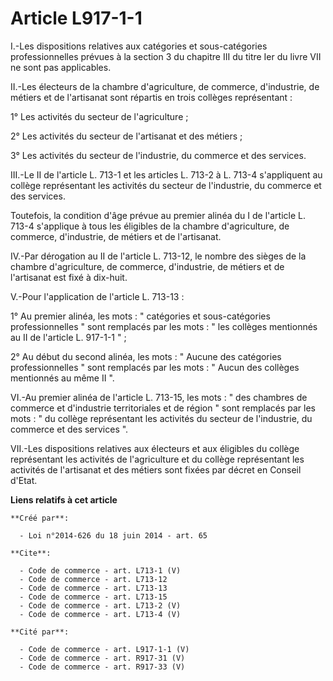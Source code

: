 # Article L917-1-1

I.-Les dispositions relatives aux catégories et sous-catégories professionnelles prévues à la section 3 du chapitre III du
titre Ier du livre VII ne sont pas applicables. 

II.-Les électeurs de la chambre d'agriculture, de commerce, d'industrie, de métiers et de l'artisanat sont répartis en trois
collèges représentant : 

1° Les activités du secteur de l'agriculture ; 

2° Les activités du secteur de l'artisanat et des métiers ; 

3° Les activités du secteur de l'industrie, du commerce et des services. 

III.-Le II de l'article L. 713-1 et les articles L. 713-2 à L. 713-4 s'appliquent au collège représentant les activités du
secteur de l'industrie, du commerce et des services. 

Toutefois, la condition d'âge prévue au premier alinéa du I de l'article L. 713-4 s'applique à tous les éligibles de la
chambre d'agriculture, de commerce, d'industrie, de métiers et de l'artisanat. 

IV.-Par dérogation au II de l'article L. 713-12, le nombre des sièges de la chambre d'agriculture, de commerce, d'industrie,
de métiers et de l'artisanat est fixé à dix-huit. 

V.-Pour l'application de l'article L. 713-13 : 

1° Au premier alinéa, les mots : " catégories et sous-catégories professionnelles " sont remplacés par les mots : " les
collèges mentionnés au II de l'article L. 917-1-1 " ; 

2° Au début du second alinéa, les mots : " Aucune des catégories professionnelles " sont remplacés par les mots : " Aucun des
collèges mentionnés au même II ". 

VI.-Au premier alinéa de l'article L. 713-15, les mots : " des chambres de commerce et d'industrie territoriales et de région
" sont remplacés par les mots : " du collège représentant les activités du secteur de l'industrie, du commerce et des
services ". 

VII.-Les dispositions relatives aux électeurs et aux éligibles du collège représentant les activités de l'agriculture et du
collège représentant les activités de l'artisanat et des métiers sont fixées par décret en Conseil d'Etat.

**Liens relatifs à cet article**

	**Créé par**:

	  - Loi n°2014-626 du 18 juin 2014 - art. 65

	**Cite**:

	  - Code de commerce - art. L713-1 (V)
	  - Code de commerce - art. L713-12
	  - Code de commerce - art. L713-13
	  - Code de commerce - art. L713-15
	  - Code de commerce - art. L713-2 (V)
	  - Code de commerce - art. L713-4 (V)

	**Cité par**:

	  - Code de commerce - art. L917-1-1 (V)
	  - Code de commerce - art. R917-31 (V)
	  - Code de commerce - art. R917-33 (V)
